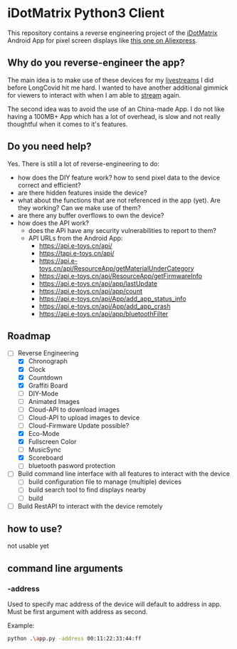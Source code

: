 # iDotMatrix Python3 Client
This repository contains a reverse engineering project of the [iDotMatrix](https://play.google.com/store/apps/details?id=com.tech.idotmatrix&pli=1) Android App for pixel screen displays like [this one on Aliexpress](https://de.aliexpress.com/item/1005006105517779.html).

## Why do you reverse-engineer the app?
The main idea is to make use of these devices for my [livestreams](https://nerdiacs.tv) I did before LongCovid hit me hard. I wanted to have another additional gimmick for viewers to interact with when I am able to [stream](http://nerdiacs.stream) again.

The second idea was to avoid the use of an China-made App. I do not like having a 100MB+ App which has a lot of overhead, is slow and not really thoughtful when it comes to it's features.

## Do you need help?
Yes. There is still a lot of reverse-engineering to do:
- how does the DIY feature work? how to send pixel data to the device correct and efficient?
-  are there hidden features inside the device?
- what about the functions that are not referenced in the app (yet). Are they working? Can we make use of them?
- are there any buffer overflows to own the device?
- how does the API work?
    - does the APi have any security vulnerabilities to report to them?
    - API URLs from the Android App:
        - https://api.e-toys.cn/api/
        - https://tapi.e-toys.cn/api/
        - https://api.e-toys.cn/api/ResourceApp/getMaterialUnderCategory
        - https://api.e-toys.cn/api/ResourceApp/getFirmwareInfo
        - https://api.e-toys.cn/api/app/lastUpdate
        - https://api.e-toys.cn/api/app/count
        - https://api.e-toys.cn/api/App/add_app_status_info
        - https://api.e-toys.cn/api/App/add_app_crash
        - https://api.e-toys.cn/api/app/bluetoothFilter

## Roadmap
* [ ] Reverse Engineering
    * [X] Chronograph
    * [X] Clock
    * [X] Countdown
    * [x] Graffiti Board
    * [ ] DIY-Mode
    * [ ] Animated Images
    * [ ] Cloud-API to download images
    * [ ] Cloud-API to upload images to device
    * [ ] Cloud-Firmware Update possible?
    * [X] Eco-Mode
    * [X] Fullscreen Color
    * [ ] MusicSync
    * [X] Scoreboard
    * [ ] bluetooth pasword protection
* [ ] Build command line interface with all features to interact with the device
    * [ ] build configuration file to manage (multiple) devices
    * [ ] build search tool to find displays nearby
    * [ ] build 
* [ ] Build RestAPI to interact with the device remotely

## how to use?
not usable yet

## command line arguments

### -address

Used to specify mac address of the device will default to address in app. Must be first argument with address as second.

Example:
```bash
python .\app.py -address 00:11:22:33:44:ff
```